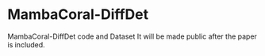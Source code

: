 # MambaCoral-DiffDet
MambaCoral-DiffDet code and Dataset It will be made public after the paper is included.
